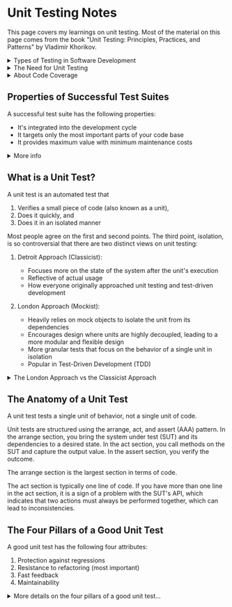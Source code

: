 # Unit Testing Notes

This page covers my learnings on unit testing. Most of the material on this page comes from the book "Unit Testing: Principles, Practices, and Patterns" by Vladimir Khorikov.

<details><summary>Types of Testing in Software Development</summary>

The Test Pyramid represents the three major test types. The width of the pyramid refers to the prevalance of a particular type of test in the suite. The wider the layer, the greater the test count. The height is a measure of how close these tests are to emulating the user's behavior. 

<img src='img/20240124-062428.png' width=600px>

Understanding the different types of testing suites is crucial in software development, as each type targets different aspects of an application and ensures its quality and reliability. Here are the key differences among some common types of testing suites:

1. **Unit Testing:**
   - **Focus:** The smallest parts of an application, typically individual functions or methods.
   - **Purpose:** To verify that each unit works as intended in isolation.
   - **Method:** Developers write these tests to check the correctness of their code. Mock objects and stubs are often used to isolate the unit from its dependencies.
   - **Example:** Testing a function that calculates the sum of two numbers.

2. **Integration Testing:**
   - **Focus:** The interaction between integrated units/modules of the application.
   - **Purpose:** To detect issues in the interaction between integrated units.
   - **Method:** These tests are typically written after unit tests and focus on the flow of data and control between modules. They may involve testing database interactions, API calls, etc.
   - **Example:** Testing how a database module interacts with a data processing module.

3. **End-to-End Testing:**
   - **Focus:** The entire application in a scenario that mimics real-world use.
   - **Purpose:** To replicate real-user scenarios to ensure the system works as intended.
   - **Method:** This involves testing the complete flow of an application from start to finish, including its interaction with external interfaces and networks.
   - **Example:** Testing an e-commerce application from product selection, cart management, checkout, payment, to order confirmation.

**Other Test Types**

The following tests types fall under the categories mentioned above:

- **Functional Testing:**
  - **Focus:** The overall functionality of the system.
  - **Purpose:** To ensure the software is functioning according to the requirements or specifications.
  - **Method:** Conducted from the user's perspective, it involves testing complete features or functionalities of the application.
  - **Example:** Testing the complete workflow of a user registration feature.

- **System Testing:**
  - **Focus:** The complete and integrated software product.
  - **Purpose:** To evaluate the system’s compliance with specified requirements.
  - **Method:** This is a high-level testing suite that validates the overall behavior of the application in an environment that mimics production.
  - **Example:** Testing the entire application after integration to ensure it meets all technical, functional, and business requirements.

- **Acceptance Testing:**
  - **Focus:** The software in a "production-like" environment.
  - **Purpose:** To validate if the software meets the business requirements and is ready for deployment.
  - **Method:** Often performed by end-users or clients, it checks if the software is acceptable for delivery.
  - **Example:** Business stakeholders testing the software to decide if it meets the predetermined criteria and is ready for release.

- **Regression Testing:**
  - **Focus:** Ensuring that new changes haven't adversely affected existing functionalities.
  - **Purpose:** To check that the old code still works after the new changes.
  - **Method:** Typically automated, it involves re-running functional and non-functional tests to ensure that previously developed and tested software still performs after a change.
  - **Example:** Re-running tests after bug fixes or new feature additions.

</details>

<details><summary>The Need for Unit Testing</summary>

Code tends to deteriorate. Each time you change something in a code base, the amount of disorder in it, or entropy, increases. Without proper care, such as constant cleaning and refactoring, the system becomes increasingly complex and disorganized. Tests help overturn this tendency.

_The goal of unit testing is to enable sustainable growth of the software project_. As projects progress through their lifecycle, stagnation occurs when there are no tests or the tests are of poor quality.

<img src='img/20240157-095728.png' width=500px>

The mechanism by which unit tests enable sustainable growth is that they allow you to add new features and conduct regular refactorings without introducing regressions (i.e. bugs). There are two benefits here:

1. Tests provide an early warning when you break existing functionality
2. You become confident that your code changes won't lead to regressions

Keep in mind that not every test holds the same importance. While certain tests significantly enhance the quality of software, others may not be as effective. These less helpful tests often lead to unnecessary alerts, fail to detect regression issues, and can be cumbersome and challenging to maintain. It's common to get caught up in creating unit tests just for the sake of it, without truly understanding if they are beneficial to the project.

> Code is a liability, not an asset. The more code you introduce, the more you extend the surface area for potential bugs in your software, and the higher the project's upkeep cost. It's always better to solve problems with as little code as possible. Tests are code too.

</details>

<details><summary>About Code Coverage</summary>

A coverage metric shows how much source code a test suite examines, from none to 100%. However, code coverage metrics don't tell the full story for two reasons:
  
1. You can't guarantee that the test verifies all possible outcomes. 
2. No coverage metric can take into account code paths in external libraries

Per #1 above, code has explicit outcomes and implicit outcomes. An example of an explicit outcome is a value returned by a function. An example of an implicit outcome is a modification to a file by a function that returns no value. Code coverage metrics don't guarantee that the underlying code is tested; it only guarantees that the code has been executed at some point.

Per #2 above, external code paths may yield different results based on the input, and there's no way to see if your tests account for all possible outcomes.

> Targeting a specific coverage number creates a perverse incentive that goes against the goal of unit testing.

_The best way to view a coverage metric is as an indicator, not a goal in and of itself_. It's good to have a high level of coverage in core parts of your system.  It's bad to make this high level a requirement.

</details>

## Properties of Successful Test Suites

A successful test suite has the following properties:

- It's integrated into the development cycle
- It targets only the most important parts of your code base
- It provides maximum value with minimum maintenance costs

<details><summary>More info</summary>

The only point in having automated tests is if you constantly use them. All tests should execute on every code change, even the smallest one.

Not all parts of your code base are worth the same attention in terms of unit testing. It's important to direct your unit testing efforts to the most critical parts of the system; then verify the other parts of the system only briefly or indirectly.

The most critical part of the system is the _domain model_. The domain model refers to a conceptual model that represents the various entities, their attributes, roles, and relationship within a specific domain of knowledge or business. 

The _domain model_ should be where most of the unit testing effort takes place.

All other parts of the system can be divided into three categories:

- Infrastructure code
- External services and dependencies, such as the database and third-party systems
- Code that glues everything together

To follow this model, it's important to isolate the domain model from the non-essential parts of the code base.

The most difficult part of unit testing is achieving maximum value with minimum maintenance costs. The only way to achieve the goal of unit testing is to 

- Learn how to differentiate between a good test and a bad test
- Be able to refactor a test to make it more valuable

</details>

## What is a Unit Test?


A unit test is an automated test that

1. Verifies a small piece of code (also known as a unit),
2. Does it quickly, and
3. Does it in an isolated manner

Most people agree on the first and second points. The third point, isolation, is so controversial that there are two distinct views on unit testing:

1. Detroit Approach (Classicist):

    - Focuses more on the state of the system after the unit's execution
    - Reflective of actual usage
    - How everyone originally approached unit testing and test-driven development

2. London Approach (Mockist):
  
    - Heavily relies on mock objects to isolate the unit from its dependencies
    - Encourages design where units are highly decoupled, leading to a more modular and flexible design
    - More granular tests that focus on the behavior of a single unit in isolation
    - Popular in Test-Driven Development (TDD)

<details><summary>The London Approach vs the Classicist Approach</summary>

The London school isolates the system under test from its collaborators (i.e. dependencies). It involves replacing all dependencies with a _test double_, which is an object that looks and behaves like its release-intended counterpart but is actually a simplified version that reduces the complexity and facilitates testing.  The term _test double_ comes from the idea of using a stunt double in movies.

The following image shows how a test double replaces the dependencies of the system under test. 

<img src='img/20240102-120210.png' width=300px>

A benefit to this approach is that if the test fails, then you know for sure which part of the code base is broken: it's the system under test; it cannot be any of the dependencies because they have been removed.

Another benefit is that you don't have to recreate the full object graph in a test. Instead you can substitute the immediate dependencies of a class so that you don't have to deal with the dependencies of the dependencies.

In the Pester PowerShell testing suite, mocks are used as a test double. However, know that a mock is a special kind of test double that allows you to examine interactions between the system under test and its collaborators. Technically,

- A _test double_ is an overarching term that describes all kinds of non-production-ready, fake dependencies in a test
- A _mock_ is just one kind of such dependencies

In the classical approach, it's not the code that needs to be tested in an isolated manner; instead, the unit tests themselves should be run in isolation from each other. Isolating unit tests works fine so as long as they all reside in memory and don't reach out to a shared state, through which the tests can affect each other's execution context.  Typical examples of shared state are out-of-process dependencies&mdash;the database, the filesystem, and so on.

Dependency Types: 

- Shared dependency: a dependency that is shared between tests and provides means for those tests to affect each other's outcome. Examples: a static mutable field, a database.
- Private dependency: a dependency that is not shared.
- Out-of-process dependency: a dependency that runs outside the application's execution process. This type of dependency can be a shared dependency, such as a database used by both tests, or a private dependency, such as a database that runs isolated in a container.
- Volatile dependency: a dependency that either (1) introduces a requirement to set up and configure a runtime environment in addition to what's installed on the developer's machine (e.g. an API) or (2) contains nondeterministic behavior (e.g. a random number generator).

</details>

## The Anatomy of a Unit Test

A unit test tests a single unit of behavior, not a single unit of code.

Unit tests are structured using the arrange, act, and assert (AAA) pattern. In the arrange section, you bring the system under test (SUT) and its dependencies to a desired state. In the act section, you call methods on the SUT and capture the output value. In the assert section, you verify the outcome.

The arrange section is the largest section in terms of code.

The act section is typically one line of code. If you have more than one line in the act section, it is a sign of a problem with the SUT's API, which indicates that two actions must always be performed together, which can lead to inconsistencies.


## The Four Pillars of a Good Unit Test

A good unit test has the following four attributes:

1. Protection against regressions
2. Resistance to refactoring (most important)
3. Fast feedback
4. Maintainability

<details><summary>More details on the four pillars of a good unit test...</summary>

### Protection against regression

A regression (i.e. a software bug) refers to a situation where a previously functioning feature  stops working after changes. With regard to protection against regression, here are a few points to keep in mind:

`To maximize the metric of protection against regression, the test needs to aim at exercising as much code as possible.`

- The larger the amount of code that gets executed, the higher the chance that the test will reveal a regression.
- The complexity and domain significance is also important. Code that represents complex business logic is more important than boilerplate code.
- It's rarely worthwhile to test trivial code. Trivial code does not contain a substantial amount of business logic and won't provide much chance of finding a regression error.

### Resistance to refactoring

`To maximize the metric of resistance to refactoring, aim at the end result instead of implementation details.`

Refactoring means changing existing code without modifying its observable behavior. The intention of refactoring is usually to increase readability and reduce complexity. Resistance to refactoring is the degree to which a test can sustain a refactoring of the underlying application code without turning red (failing).

False positives in unit tests that result from refactoring interfere wit the benefits of units tests in the following ways:

1. They dilute your ability and willingness to react to problems in code. Over time, you get accustomed to failures and stop paying attention. After a while you start ignore legitimate failures, too.
2. When false positives are frequent, you lose trust in the test suite. This lack of trust leads to fewer refactorings, because you try to reduce code changes to a minimum to avoid regressions.

The only way to reduce false positives is to decouple the test from the implementation details. You need to make sure the test verifies the end result the SUT delivers: its observable behavior, not the steps it takes to do that test. Tests should approach SUT verification from the end user's point of view and check only the outcome meaningful to that end user. Everything else must be disregarded.

The best way to structure a test is to make it tell a story about the problem domain. Should a test fail, it means there's a disconnect between the story and the actual application behavior. All other tests are just noise that steer your attention away from things that matter.

Good unit tests focus on the end result. Bad unit tests focus on the implementation details.

<img src='img/20240158-045854.png' width=700px>

### Fast feedback

Fast tests are an essential property of a unit test. The faster the tests, the more of them you can have in your test suite and the more often you can run them.

Slow tests delay feedback and discourage you from running them often.

Unit tests, by their isolated nature, are fast tests as compared to other types of tests, e.g. integration tests.

### Maintainability

The ability to maintain a unit test has two components:

1. How hard is it to understand the test
2. How hard is it to run the test

Understand the test is related to the size of the test. The fewer lines of code, the more readable the test is (assuming you don't try to compress the code artificially to reduce the line count). The quality of the test code matters. Don't cut corners when writing tests; treat the test code as a first-class citizen.

The test may be hard to run if it relies on out-of-process dependencies. For example, you may have to spend time keeping the dependencies operational, e.g. reboot the database server, resolve network connectivity issues.

</details>






